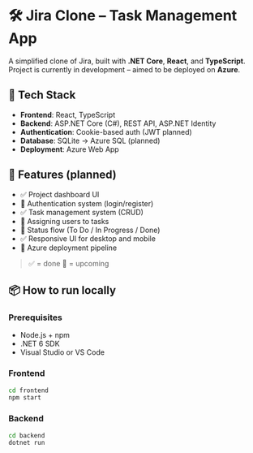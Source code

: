 # 🛠️ Jira Clone – Task Management App

A simplified clone of Jira, built with **.NET Core**, **React**, and **TypeScript**.  
Project is currently in development – aimed to be deployed on **Azure**.

## 🚀 Tech Stack

- **Frontend**: React, TypeScript
- **Backend**: ASP.NET Core (C#), REST API, ASP.NET Identity
- **Authentication**: Cookie-based auth (JWT planned)
- **Database**: SQLite -> Azure SQL (planned)
- **Deployment**: Azure Web App

## 🎯 Features (planned)

- ✅ Project dashboard UI
- 🔄 Authentication system (login/register)
- ✅ Task management system (CRUD)
- 🔄 Assigning users to tasks
- 🔄 Status flow (To Do / In Progress / Done)
- ✅ Responsive UI for desktop and mobile
- 🔄 Azure deployment pipeline

> ✅ = done
> 🔄 = upcoming

## 📦 How to run locally

### Prerequisites

- Node.js + npm
- .NET 6 SDK
- Visual Studio or VS Code

### Frontend

```bash
cd frontend
npm start
```

### Backend

```bash
cd backend
dotnet run